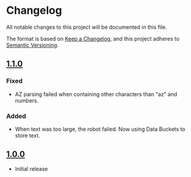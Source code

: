 # Changelog

All notable changes to this project will be documented in this file.

The format is based on [Keep a Changelog](https://keepachangelog.com/en/1.0.0/),
and this project adheres to [Semantic Versioning](https://semver.org/spec/v2.0.0.html).

## [1.1.0]

### Fixed

- AZ parsing failed when containing other characters than "az" and numbers.

### Added

- When text was too large, the robot failed. Now using Data Buckets to store text.

## [1.0.0]

- Initial release

[1.1.0]: https://github.com/itk-dev-rpa/masseoprettelse-kmd-nova/releases/tag/1.1.0
[1.0.0]: https://github.com/itk-dev-rpa/masseoprettelse-kmd-nova/releases/tag/1.0.0
